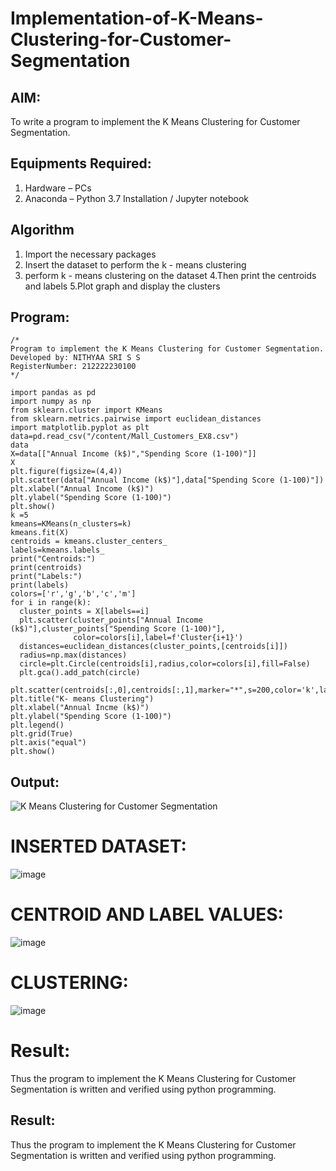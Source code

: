 # Implementation-of-K-Means-Clustering-for-Customer-Segmentation

## AIM:
To write a program to implement the K Means Clustering for Customer Segmentation.

## Equipments Required:
1. Hardware – PCs
2. Anaconda – Python 3.7 Installation / Jupyter notebook

## Algorithm
1. Import the necessary packages
2. Insert the dataset to perform the k - means clustering
3. perform k - means clustering on the dataset
4.Then print the centroids and labels
5.Plot graph and display the clusters

 

## Program:
```
/*
Program to implement the K Means Clustering for Customer Segmentation.
Developed by: NITHYAA SRI S S
RegisterNumber: 212222230100 
*/
```
```
import pandas as pd
import numpy as np
from sklearn.cluster import KMeans
from sklearn.metrics.pairwise import euclidean_distances
import matplotlib.pyplot as plt
data=pd.read_csv("/content/Mall_Customers_EX8.csv")
data
X=data[["Annual Income (k$)","Spending Score (1-100)"]]
X
plt.figure(figsize=(4,4))
plt.scatter(data["Annual Income (k$)"],data["Spending Score (1-100)"])
plt.xlabel("Annual Income (k$)")
plt.ylabel("Spending Score (1-100)")
plt.show()
k =5
kmeans=KMeans(n_clusters=k)
kmeans.fit(X)
centroids = kmeans.cluster_centers_
labels=kmeans.labels_
print("Centroids:")
print(centroids)
print("Labels:")
print(labels)
colors=['r','g','b','c','m']
for i in range(k):
  cluster_points = X[labels==i]
  plt.scatter(cluster_points["Annual Income (k$)"],cluster_points["Spending Score (1-100)"],
              color=colors[i],label=f'Cluster{i+1}')
  distances=euclidean_distances(cluster_points,[centroids[i]])
  radius=np.max(distances)
  circle=plt.Circle(centroids[i],radius,color=colors[i],fill=False)
  plt.gca().add_patch(circle)

plt.scatter(centroids[:,0],centroids[:,1],marker="*",s=200,color='k',label='Centroids')
plt.title("K- means Clustering")
plt.xlabel("Annual Incme (k$)")
plt.ylabel("Spending Score (1-100)")
plt.legend()
plt.grid(True)
plt.axis("equal")
plt.show()
```

## Output:
![K Means Clustering for Customer Segmentation](sam.png)
# INSERTED DATASET: 
![image](https://github.com/ssnithyaasri/Implementation-of-K-Means-Clustering-for-Customer-Segmentation/assets/119122478/950ceae7-86d5-456e-a5c3-deec156c435f)
# CENTROID AND LABEL VALUES: 
![image](https://github.com/ssnithyaasri/Implementation-of-K-Means-Clustering-for-Customer-Segmentation/assets/119122478/ced2544b-e339-47ee-8ead-61983c0e4668)
# CLUSTERING: 
![image](https://github.com/ssnithyaasri/Implementation-of-K-Means-Clustering-for-Customer-Segmentation/assets/119122478/fed54bef-a836-447c-94bb-7c0733974feb)

# Result:
Thus the program to implement the K Means Clustering for Customer Segmentation is written and verified using python programming.





## Result:
Thus the program to implement the K Means Clustering for Customer Segmentation is written and verified using python programming.
